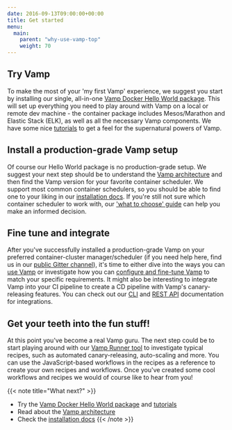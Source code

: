 ```yaml
---
date: 2016-09-13T09:00:00+00:00
title: Get started
menu:
  main:
    parent: "why-use-vamp-top"
    weight: 70
---
```


## Try Vamp
To make the most of your 'my first Vamp' experience, we suggest you start by installing our single, all-in-one [Vamp Docker Hello World package](documentation/installation/hello-world/). This will set up everything you need to play around with Vamp on a local or remote dev machine - the container package includes Mesos/Marathon and Elastic Stack (ELK), as well as all the necessary Vamp components. We have some nice [tutorials](documentation/tutorials/overview) to get a feel for the supernatural powers of Vamp.

## Install a production-grade Vamp setup
Of course our Hello World package is no production-grade setup. We suggest your next step should be to understand the [Vamp architecture](documentation/how-vamp-works/architecture-and-components) and then find the Vamp version for your favorite container scheduler. We support most common container schedulers, so you should be able to find one to your liking in our [installation docs](documentation/installation/overview). If you're still not sure which container scheduler to work with, our ['what to choose' guide](documentation/how-vamp-works/which-container-scheduler/) can help you make an informed decision.


## Fine tune and integrate
After you've successfully installed a production-grade Vamp on your preferred container-cluster manager/scheduler (if you need help here, find us in our [public Gitter channel](https://gitter.im/magneticio/vamp)), it's time to either dive into the ways you can [use Vamp](documentation/using-vamp/artifacts/) or investigate how you can [configure and fine-tune Vamp](documentation/installation/configure-vamp) to match your specific requirements. It might also be interesting to integrate Vamp into your CI pipeline to create a CD pipeline with Vamp's canary-releasing features. You can check out our [CLI](documentation/cli/cli-reference/) and [REST API](documentation/api/api-reference/) documentation for integrations.

## Get your teeth into the fun stuff!
At this point you've become a real Vamp guru. The next step could be to start playing around with our [Vamp Runner tool](https://github.com/magneticio/vamp-runner/) to investigate typical recipes, such as automated canary-releasing, auto-scaling and more. You can use the JavaScript-based workflows in the recipes as a reference to create your own recipes and workflows. Once you've created some cool workflows and recipes we would of course like to hear from you!

{{< note title="What next?" >}}
* Try the [Vamp Docker Hello World package](documentation/installation/hello-world/) and [tutorials](documentation/tutorials/overview)
* Read about the [Vamp architecture](documentation/how-vamp-works/architecture-and-components)
* Check the [installation docs](documentation/installation/overview)
{{< /note >}}